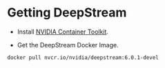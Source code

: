 # Getting DeepStream

* Install [NVIDIA Container Toolkit](https://docs.nvidia.com/datacenter/cloud-native/container-toolkit/install-guide.html#docker).

* Get the DeepStream Docker Image.
```
docker pull nvcr.io/nvidia/deepstream:6.0.1-devel
```
